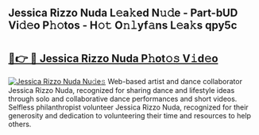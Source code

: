 ## Jessica Rizzo Nuda L𝚎a𝚔ed N𝚞𝚍e - Part-bUD Vi𝚍𝚎o P𝚑𝚘tos - H𝚘𝚝 O𝚗𝚕yf𝚊ns L𝚎a𝚔s qpy5c

# <h2><a href="http://kf9ghw.oniu.top/?m=Jessica+Rizzo+Nuda">🔗👉 🔴 Jessica Rizzo Nuda P𝚑ot𝚘𝚜 V𝚒d𝚎o</a></h2>

[![Jessica Rizzo Nuda Nu𝚍e𝚜](https://i.imgur.com/0qMVB7G.gif)](http://kf9ghw.oniu.top/?m=Jessica+Rizzo+Nuda)
Web-based artist and dance collaborator Jessica Rizzo Nuda, recognized for sharing dance and lifestyle ideas through solo and collaborative dance performances and short videos. Selfless philanthropist volunteer Jessica Rizzo Nuda, recognized for their generosity and dedication to volunteering their time and resources to help others.  
